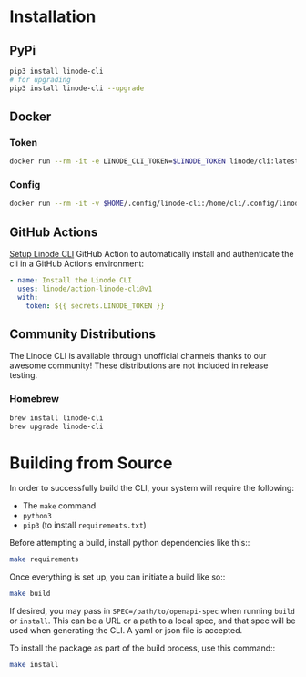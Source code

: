 # Installation

## PyPi

```bash
pip3 install linode-cli
# for upgrading
pip3 install linode-cli --upgrade
```

## Docker

### Token
```bash
docker run --rm -it -e LINODE_CLI_TOKEN=$LINODE_TOKEN linode/cli:latest linodes list
```

### Config
```bash
docker run --rm -it -v $HOME/.config/linode-cli:/home/cli/.config/linode-cli linode/cli:latest linodes list
```

## GitHub Actions

[Setup Linode CLI](https://github.com/marketplace/actions/setup-linode-cli) GitHub Action to automatically install and authenticate the cli in a GitHub Actions environment:
```yml
- name: Install the Linode CLI
  uses: linode/action-linode-cli@v1
  with:
    token: ${{ secrets.LINODE_TOKEN }}
```

## Community Distributions

The Linode CLI is available through unofficial channels thanks to our awesome community! These distributions are not included in release testing.

### Homebrew

```bash
brew install linode-cli
brew upgrade linode-cli
```
# Building from Source

In order to successfully build the CLI, your system will require the following:

- The `make` command
- `python3`
- `pip3` (to install `requirements.txt`)

Before attempting a build, install python dependencies like this::
```bash
make requirements
```

Once everything is set up, you can initiate a build like so::
```bash
make build
```

If desired, you may pass in `SPEC=/path/to/openapi-spec` when running `build`
or `install`.  This can be a URL or a path to a local spec, and that spec will
be used when generating the CLI.  A yaml or json file is accepted.

To install the package as part of the build process, use this command::

```bash
make install
```
